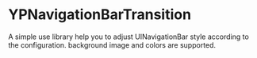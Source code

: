 # YPNavigationBarTransition
A simple use library help you to adjust UINavigationBar style according to the configuration. background image and colors are supported.
